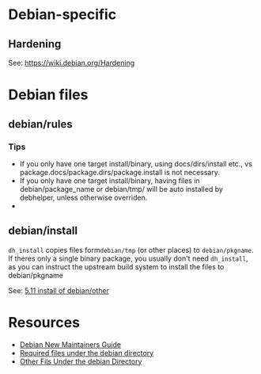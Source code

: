 # Debian-specific

## Hardening

See: https://wiki.debian.org/Hardening

# Debian files

## debian/rules

### Tips

* If you only have one target install/binary, using docs/dirs/install etc., vs package.docs/package.dirs/package.install is not necessary.
* If you only have one target install/binary, having files in debian/package_name or debian/tmp/ will be auto installed by debhelper, unless otherwise overriden.
* 
## debian/install

`dh_install` copies files form`debian/tmp` (or other places) to `debian/pkgname`. If theres only a single binary package, you usually don't need `dh_install`, as you can instruct the upstream build system to install the files to debian/pkgname

See: [5.11 install of debian/other](https://www.debian.org/doc/manuals/maint-guide/dother.en.html#install)

# Resources

* [Debian New Maintainers Guide](https://www.debian.org/doc/manuals/maint-guide/maint-guide.en.pdf)
* [Required files under the debian directory](https://www.debian.org/doc/manuals/maint-guide/dreq.en.html)
* [Other Fils Under the debian Directory](https://www.debian.org/doc/manuals/maint-guide/dother.en.html)
